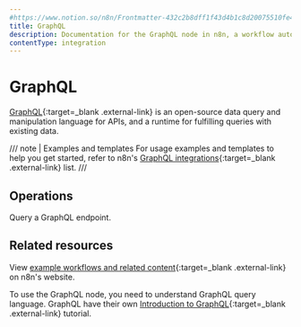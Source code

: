```yaml
---
#https://www.notion.so/n8n/Frontmatter-432c2b8dff1f43d4b1c8d20075510fe4
title: GraphQL
description: Documentation for the GraphQL node in n8n, a workflow automation platform. Includes guidance on usage, and links to examples.
contentType: integration
---
```


# GraphQL

[GraphQL](https://graphql.org/){:target=_blank .external-link} is an open-source data query and manipulation language for APIs, and a runtime for fulfilling queries with existing data.

/// note | Examples and templates
For usage examples and templates to help you get started, refer to n8n's [GraphQL integrations](https://n8n.io/integrations/graphql/){:target=_blank .external-link} list.
///
## Operations

Query a GraphQL endpoint.

## Related resources

View [example workflows and related content](https://n8n.io/integrations/graphql/){:target=_blank .external-link} on n8n's website.

To use the GraphQL node, you need to understand GraphQL query language. GraphQL have their own [Introduction to GraphQL](https://graphql.org/learn/){:target=_blank .external-link} tutorial.

